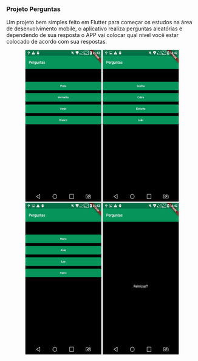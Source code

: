 ### Projeto Perguntas

Um projeto bem simples feito em Flutter para começar os estudos na área de desenvolvimento mobile, o aplicativo realiza perguntas aleatórias e dependendo de sua resposta o APP vai colocar qual nível você estar colocado de acordo com sua respostas. 

<p align="center">
  <img src="img/tela01.jpeg" width="200" height="400">
  <img src="img/tela02.jpeg" width="200" height="400">
  <img src="img/tela03.jpeg" width="200" height="400">
  <img src="img/tela04.jpeg" width="200" height="400">
</p>
